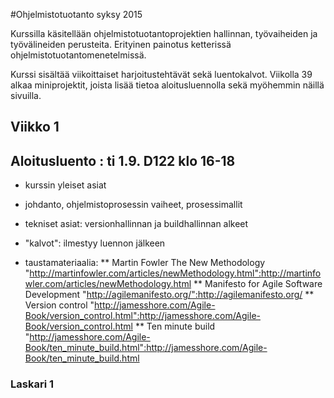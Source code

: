#Ohjelmistotuotanto syksy 2015

Kurssilla käsitellään ohjelmistotuotantoprojektien hallinnan, työvaiheiden ja työvälineiden perusteita. Erityinen painotus ketterissä ohjelmistotuotantomenetelmissä. 

Kurssi sisältää viikoittaiset harjoitustehtävät sekä luentokalvot. Viikolla 39 alkaa miniprojektit, joista lisää tietoa aloitusluennolla sekä myöhemmin näillä sivuilla. 

## Viikko 1

## Aloitusluento : ti 1.9. D122 klo 16-18

* kurssin yleiset asiat 
* johdanto, ohjelmistoprosessin vaiheet, prosessimallit
* tekniset asiat: versionhallinnan ja buildhallinnan alkeet

* "kalvot": ilmestyy luennon jälkeen 

* taustamateriaalia:
** Martin Fowler The New Methodology "http://martinfowler.com/articles/newMethodology.html":http://martinfowler.com/articles/newMethodology.html
** Manifesto for Agile Software Development "http://agilemanifesto.org/":http://agilemanifesto.org/
** Version control "http://jamesshore.com/Agile-Book/version_control.html":http://jamesshore.com/Agile-Book/version_control.html
** Ten minute build "http://jamesshore.com/Agile-Book/ten_minute_build.html":http://jamesshore.com/Agile-Book/ten_minute_build.html

### Laskari 1 

